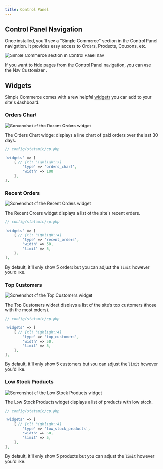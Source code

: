 ```yaml
---
title: Control Panel
---
```


## Control Panel Navigation

Once installed, you'll see a "Simple Commerce" section in the Control Panel navigation. It provides easy access to Orders, Products, Coupons, etc.

![Simple Commerce section in Control Panel nav](/img/simple-commerce/cp-nav-section.png)

If you want to hide pages from the Control Panel navigation, you can use the [Nav Customizer](https://statamic.dev/customizing-the-cp-nav) .

## Widgets

Simple Commerce comes with a few helpful [widgets](https://statamic.dev/widgets) you can add to your site's dashboard.

### Orders Chart

![Screenshot of the Recent Orders widget](/img/simple-commerce/orders-chart-widget.png)

The Orders Chart widget displays a line chart of paid orders over the last 30 days.

```php
// config/statamic/cp.php

'widgets' => [
    [ // [tl! highlight:3]
        'type' => 'orders_chart',
        'width' => 100,
    ],
],
```

### Recent Orders

![Screenshot of the Recent Orders widget](/img/simple-commerce/recent-orders-widget.png)

The Recent Orders widget displays a list of the site's recent orders.

```php
// config/statamic/cp.php

'widgets' => [
    [ // [tl! highlight:4]
        'type' => 'recent_orders',
        'width' => 50,
        'limit' => 5,
    ],
],
```

By default, it'll only show 5 orders but you can adjust the `limit` however you'd like.

### Top Customers

![Screenshot of the Top Customers widget](/img/simple-commerce/top-customers-widget.png)

The Top Customers widget displays a list of the site's top customers (those with the most orders).

```php
// config/statamic/cp.php

'widgets' => [
    [ // [tl! highlight:4]
        'type' => 'top_customers',
        'width' => 50,
        'limit' => 5,
    ],
],
```

By default, it'll only show 5 customers but you can adjust the `limit` however you'd like.


### Low Stock Products

![Screenshot of the Low Stock Products widget](/img/simple-commerce/low-stock-products-widget.png)

The Low Stock Products widget displays a list of products with low stock.

```php
// config/statamic/cp.php

'widgets' => [
    [ // [tl! highlight:4]
        'type' => 'low_stock_products',
        'width' => 50,
        'limit' => 5,
    ],
],
```

By default, it'll only show 5 products but you can adjust the `limit` however you'd like.
